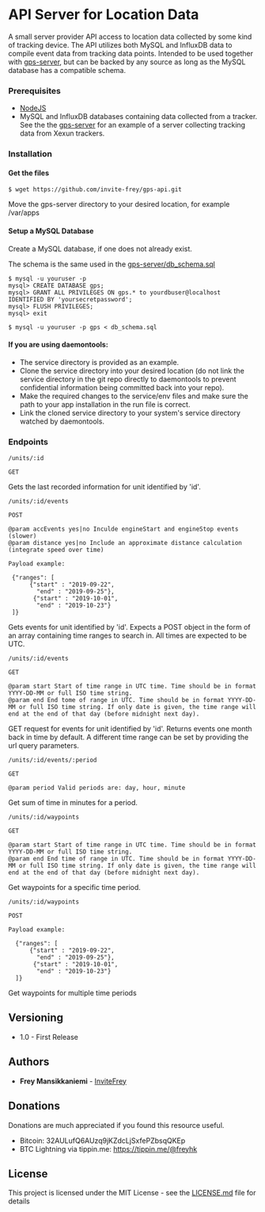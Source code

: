 # API Server for Location Data

A small server provider API access to location data collected by some kind of tracking device. The API utilizes both MySQL and InfluxDB data to compile event data from tracking data points. Intended to be used together with [gps-server](https://github.com/invite-frey/gps-server.git), but can be backed by any source as long as the MySQL database has a compatible schema.

### Prerequisites

* [NodeJS](https://nodejs.org/en/)
* MySQL and InfluxDB databases containing data collected from a tracker. See the the [gps-server](https://github.com/invite-frey/gps-server.git) for an example of a server collecting tracking data from Xexun trackers.

### Installation

#### Get the files

```
$ wget https://github.com/invite-frey/gps-api.git
```
Move the gps-server directory to your desired location, for example /var/apps

#### Setup a MySQL Database

Create a MySQL database, if one does not already exist.

The schema is the same used in the [gps-server/db_schema.sql](https://github.com/invite-frey/gps-server/blob/master/db_schema.sql)

```
$ mysql -u youruser -p
mysql> CREATE DATABASE gps;
mysql> GRANT ALL PRIVILEGES ON gps.* to yourdbuser@localhost IDENTIFIED BY 'yoursecretpassword';
mysql> FLUSH PRIVILEGES;
mysql> exit
```

```
$ mysql -u youruser -p gps < db_schema.sql
```

#### If you are using daemontools:

* The service directory is provided as an example.
* Clone the service directory into your desired location (do not link the service directory in the git repo directly to daemontools to prevent confidential information being committed back into your repo).
* Make the required changes to the service/env files and make sure the path to your app installation in the run file is correct.
* Link the cloned service directory to your system's service directory watched by daemontools. 

### Endpoints

```
/units/:id

GET
```
Gets the last recorded information for unit identified by 'id'.

```
/units/:id/events

POST

@param accEvents yes|no Inculde engineStart and engineStop events (slower)
@param distance yes|no Include an approximate distance calculation (integrate speed over time) 

Payload example:

 {"ranges": [
      {"start" : "2019-09-22",
 	    "end" : "2019-09-25"},
 	   {"start" : "2019-10-01",
 	    "end" : "2019-10-23"}
 ]}
```
Gets events for unit identified by 'id'. Expects a POST object in the form of an array containing time ranges to search in. All times are expected to be UTC.

```
/units/:id/events

GET

@param start Start of time range in UTC time. Time should be in format YYYY-DD-MM or full ISO time string.
@param end End tome of range in UTC. Time should be in format YYYY-DD-MM or full ISO time string. If only date is given, the time range will end at the end of that day (before midnight next day).

```
GET request for events for unit identified by 'id'. Returns events one month back in time by default. A different time range can be set by providing the url query parameters.

```
/units/:id/events/:period

GET

@param period Valid periods are: day, hour, minute
```
Get sum of time in minutes for a period.

```
/units/:id/waypoints

GET 

@param start Start of time range in UTC time. Time should be in format YYYY-DD-MM or full ISO time string.
@param end End time of range in UTC. Time should be in format YYYY-DD-MM or full ISO time string. If only date is given, the time range will end at the end of that day (before midnight next day).
```
Get waypoints for a specific time period.

```
/units/:id/waypoints

POST

Payload example:

  {"ranges": [
      {"start" : "2019-09-22",
 	    "end" : "2019-09-25"},
 	   {"start" : "2019-10-01",
 	    "end" : "2019-10-23"}
  ]}
```
Get waypoints for multiple time periods


## Versioning

* 1.0 - First Release

## Authors

* **Frey Mansikkaniemi** - [InviteFrey](https://github.com/invite-frey)

## Donations

Donations are much appreciated if you found this resource useful. 

* Bitcoin: 32AULufQ6AUzq9jKZdcLjSxfePZbsqQKEp
* BTC Lightning via tippin.me: https://tippin.me/@freyhk

## License

This project is licensed under the MIT License - see the [LICENSE.md](LICENSE.md) file for details
